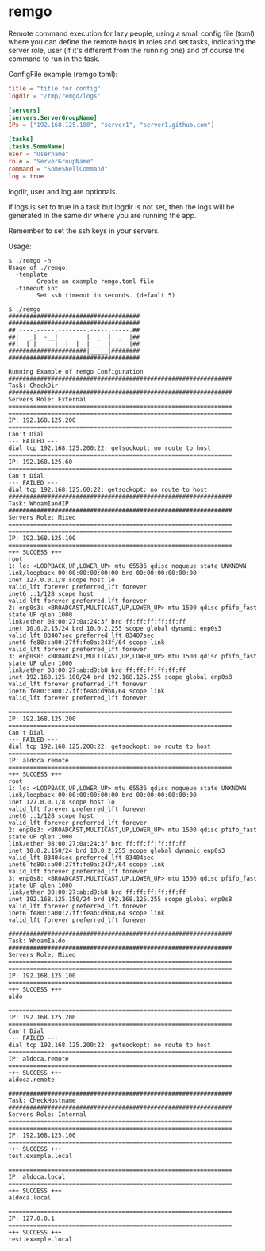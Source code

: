remgo
=====

Remote command execution for lazy people, using a small config file (toml) where you can define the remote hosts in roles and set tasks, indicating the server role, user (if it's different from the running one) and of course the command to run in the task.

ConfigFile example (remgo.toml):

```toml
title = "title for config"
logdir = "/tmp/remgo/logs"

[servers]
[servers.ServerGroupName]
IPs = ["192.168.125.100", "server1", "server1.github.com"]

[tasks]
[tasks.SomeName]
user = "Username"
role = "ServerGroupName"
command = "SomeShellCommand"
log = true
```

logdir, user and log are optionals.

if logs is set to true in a task but logdir is not set, then the logs will be generated in the same dir where you are running the app.

Remember to set the ssh keys in your servers.

Usage:

```
$ ./remgo -h
Usage of ./remgo:
  -template
        Create an example remgo.toml file
  -timeout int
        Set ssh timeout in seconds. (default 5)
```


    $ ./remgo
    #####################################
    #####################################
    ##.----.-----.--------.-----.-----.##
    ##|   _|  -__|        |  _  |  _  |##
    ##|__| |_____|__|__|__|___  |_____|##
    ######################|_____|########
    #####################################

    Running Example of remgo Configuration
    ###############################################################
    Task: CheckDir
    ###############################################################
    Servers Role: External
    ===============================================================
    ===============================================================
    IP: 192.168.125.200
    ===============================================================
    Can't Dial
    --- FAILED ---
    dial tcp 192.168.125.200:22: getsockopt: no route to host
    ===============================================================
    IP: 192.168.125.60
    ===============================================================
    Can't Dial
    --- FAILED ---
    dial tcp 192.168.125.60:22: getsockopt: no route to host
    ###############################################################
    Task: WhoamIandIP
    ###############################################################
    Servers Role: Mixed
    ===============================================================
    ===============================================================
    IP: 192.168.125.100
    ===============================================================
    +++ SUCCESS +++
    root
    1: lo: <LOOPBACK,UP,LOWER_UP> mtu 65536 qdisc noqueue state UNKNOWN
    link/loopback 00:00:00:00:00:00 brd 00:00:00:00:00:00
    inet 127.0.0.1/8 scope host lo
    valid_lft forever preferred_lft forever
    inet6 ::1/128 scope host
    valid_lft forever preferred_lft forever
    2: enp0s3: <BROADCAST,MULTICAST,UP,LOWER_UP> mtu 1500 qdisc pfifo_fast state UP qlen 1000
    link/ether 08:00:27:0a:24:3f brd ff:ff:ff:ff:ff:ff
    inet 10.0.2.15/24 brd 10.0.2.255 scope global dynamic enp0s3
    valid_lft 83407sec preferred_lft 83407sec
    inet6 fe80::a00:27ff:fe0a:243f/64 scope link
    valid_lft forever preferred_lft forever
    3: enp0s8: <BROADCAST,MULTICAST,UP,LOWER_UP> mtu 1500 qdisc pfifo_fast state UP qlen 1000
    link/ether 08:00:27:ab:d9:b8 brd ff:ff:ff:ff:ff:ff
    inet 192.168.125.100/24 brd 192.168.125.255 scope global enp0s8
    valid_lft forever preferred_lft forever
    inet6 fe80::a00:27ff:feab:d9b8/64 scope link
    valid_lft forever preferred_lft forever

    ===============================================================
    IP: 192.168.125.200
    ===============================================================
    Can't Dial
    --- FAILED ---
    dial tcp 192.168.125.200:22: getsockopt: no route to host
    ===============================================================
    IP: aldoca.remote
    ===============================================================
    +++ SUCCESS +++
    root
    1: lo: <LOOPBACK,UP,LOWER_UP> mtu 65536 qdisc noqueue state UNKNOWN
    link/loopback 00:00:00:00:00:00 brd 00:00:00:00:00:00
    inet 127.0.0.1/8 scope host lo
    valid_lft forever preferred_lft forever
    inet6 ::1/128 scope host
    valid_lft forever preferred_lft forever
    2: enp0s3: <BROADCAST,MULTICAST,UP,LOWER_UP> mtu 1500 qdisc pfifo_fast state UP qlen 1000
    link/ether 08:00:27:0a:24:3f brd ff:ff:ff:ff:ff:ff
    inet 10.0.2.150/24 brd 10.0.2.255 scope global dynamic enp0s3
    valid_lft 83404sec preferred_lft 83404sec
    inet6 fe80::a00:27ff:fe0a:243f/64 scope link
    valid_lft forever preferred_lft forever
    3: enp0s8: <BROADCAST,MULTICAST,UP,LOWER_UP> mtu 1500 qdisc pfifo_fast state UP qlen 1000
    link/ether 08:00:27:ab:d9:b8 brd ff:ff:ff:ff:ff:ff
    inet 192.168.125.150/24 brd 192.168.125.255 scope global enp0s8
    valid_lft forever preferred_lft forever
    inet6 fe80::a00:27ff:feab:d9b8/64 scope link
    valid_lft forever preferred_lft forever

    ###############################################################
    Task: WhoamIaldo
    ###############################################################
    Servers Role: Mixed
    ===============================================================
    ===============================================================
    IP: 192.168.125.100
    ===============================================================
    +++ SUCCESS +++
    aldo

    ===============================================================
    IP: 192.168.125.200
    ===============================================================
    Can't Dial
    --- FAILED ---
    dial tcp 192.168.125.200:22: getsockopt: no route to host
    ===============================================================
    IP: aldoca.remote
    ===============================================================
    +++ SUCCESS +++
    aldoca.remote

    ###############################################################
    Task: CheckHostname
    ###############################################################
    Servers Role: Internal
    ===============================================================
    ===============================================================
    IP: 192.168.125.100
    ===============================================================
    +++ SUCCESS +++
    test.example.local

    ===============================================================
    IP: aldoca.local
    ===============================================================
    +++ SUCCESS +++
    aldoca.local

    ===============================================================
    IP: 127.0.0.1
    ===============================================================
    +++ SUCCESS +++
    test.example.local

